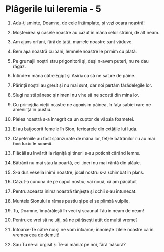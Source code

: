 # Pl&#226;gerile lui Ieremia - 5

1. Adu-ţi aminte, Doamne, de cele întâmplate, şi vezi ocara noastră! 

2. Moştenirea şi casele noastre au căzut în mâna celor străini, de alt neam. 

3. Am ajuns orfani, fără de tată, mamele noastre sunt văduve. 

4. Bem apa noastră cu bani, lemnele noastre le primim cu plată. 

5. Pe grumajii noştri stau prigonitorii şi, deşi n-avem puteri, nu ne dau răgaz. 

6. Întindem mâna către Egipt şi Asiria ca să ne sature de pâine. 

7. Părinţii noştri au greşit şi nu mai sunt, dar noi purtăm fărădelegile lor. 

8. Slugi ne stăpânesc şi nimeni nu vine să ne scoată din mina lor. 

9. Cu primejdia vieţii noastre ne agonisim pâinea, în faţa sabiei care ne ameninţă în pustiu. 

10. Pielea noastră s-a înnegrit ca un cuptor de văpaia foametei. 

11. Ei au batjocorit femeile în Sion, fecioarele din cetăţile lui Iuda. 

12. Căpeteniile au fost spânzurate de mâna lor, feţele bătrânilor nu au mai fost luate în seamă. 

13. Flăcăii au învârtit la râşniţă şi tinerii s-au poticnit cărând lemne. 

14. Bătrânii nu mai stau la poartă, cei tineri nu mai cântă din alăute. 

15. S-a dus veselia inimii noastre, jocul nostru s-a schimbat în plâns. 

16. Căzut-a cununa de pe capul nostru; vai nouă, că am păcătuit! 

17. Pentru aceasta inima noastră tânjeşte şi ochii s-au întunecat. 

18. Muntele Sionului a rămas pustiu şi pe el se plimbă vulpile. 

19. Tu, Doamne, împărăţeşti în veci şi scaunul Tău în neam de neam! 

20. Pentru ce vrei să ne uiţi, să ne părăseşti atât de multă vreme? 

21. Întoarce-Te către noi şi ne vom întoarce; înnoieşte zilele noastre ca în vremea cea de demult! 

22. Sau Tu ne-ai urgisit şi Te-ai mâniat pe noi, fără măsură? 

